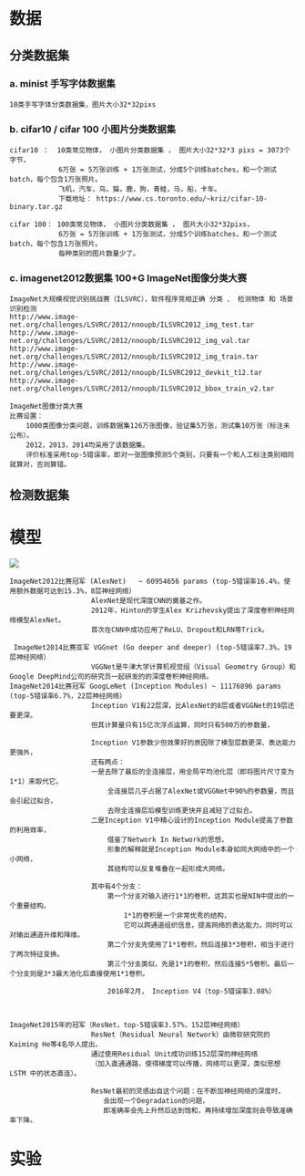 # 数据
## 分类数据集
### a. minist 手写字体数据集
    10类手写字体分类数据集，图片大小32*32pixs
### b. cifar10 / cifar 100  小图片分类数据集 
    cifar10 ：  10类常见物体， 小图片分类数据集 ， 图片大小32*32*3 pixs = 3073个字节，
                6万张 = 5万张训练 + 1万张测试，分成5个训练batches，和一个测试batch，每个包含1万张照片。
                飞机，汽车，鸟，猫，鹿，狗，青蛙，马，船，卡车。
                下载地址： https://www.cs.toronto.edu/~kriz/cifar-10-binary.tar.gz
                
    cifar 100： 100类常见物体， 小图片分类数据集 ， 图片大小32*32pixs，
                6万张 = 5万张训练 + 1万张测试，分成5个训练batches，和一个测试batch，每个包含1万张照片。
                每种类别的图片数量少了。

### c. imagenet2012数据集 100+G ImageNet图像分类大赛
    ImageNet大规模视觉识别挑战赛（ILSVRC），软件程序竞相正确 分类 、 检测物体 和 场景识别检测
    http://www.image-net.org/challenges/LSVRC/2012/nnoupb/ILSVRC2012_img_test.tar
    http://www.image-net.org/challenges/LSVRC/2012/nnoupb/ILSVRC2012_img_val.tar
    http://www.image-net.org/challenges/LSVRC/2012/nnoupb/ILSVRC2012_img_train.tar
    http://www.image-net.org/challenges/LSVRC/2012/nnoupb/ILSVRC2012_devkit_t12.tar
    http://www.image-net.org/challenges/LSVRC/2012/nnoupb/ILSVRC2012_bbox_train_v2.tar
    
    ImageNet图像分类大赛
    比赛设置：
        1000类图像分类问题，训练数据集126万张图像，验证集5万张，测试集10万张（标注未公布）。
        2012，2013，2014均采用了该数据集。
        评价标准采用top-5错误率，即对一张图像预测5个类别，只要有一个和人工标注类别相同就算对，否则算错。
        
        

## 检测数据集



# 模型

![](https://img-blog.csdn.net/20180322140623808)


    ImageNet2012比赛冠军 (AlexNet)   ~ 60954656 params (top-5错误率16.4%，使用额外数据可达到15.3%，8层神经网络）
                        AlexNet是现代深度CNN的奠基之作。
                        2012年，Hinton的学生Alex Krizhevsky提出了深度卷积神经网络模型AlexNet。
                        首次在CNN中成功应用了ReLU、Dropout和LRN等Trick。

     ImageNet2014比赛亚军 VGGnet (Go deeper and deeper) (top-5错误率7.3%，19层神经网络）
                        VGGNet是牛津大学计算机视觉组（Visual Geometry Group）和Google DeepMind公司的研究员一起研发的的深度卷积神经网络。                   
    ImageNet2014比赛冠军 GoogLeNet (Inception Modules) ~ 11176896 params (top-5错误率6.7%，22层神经网络）
                        Inception V1有22层深，比AlexNet的8层或者VGGNet的19层还要更深。
                        但其计算量只有15亿次浮点运算，同时只有500万的参数量，

                        Inception V1参数少但效果好的原因除了模型层数更深、表达能力更强外，
                        还有两点：
                        一是去除了最后的全连接层，用全局平均池化层（即将图片尺寸变为1*1）来取代它。
                            全连接层几乎占据了AlexNet或VGGNet中90%的参数量，而且会引起过拟合，
                            去除全连接层后模型训练更快并且减轻了过拟合。
                        二是Inception V1中精心设计的Inception Module提高了参数的利用效率，
                            借鉴了Network In Network的思想，
                            形象的解释就是Inception Module本身如同大网络中的一个小网络，
                            其结构可以反复堆叠在一起形成大网络。

                        其中有4个分支：
                            第一个分支对输入进行1*1的卷积，这其实也是NIN中提出的一个重要结构。
                                1*1的卷积是一个非常优秀的结构，
                                它可以跨通道组织信息，提高网络的表达能力，同时可以对输出通道升维和降维。
                            第二个分支先使用了1*1卷积，然后连接3*3卷积，相当于进行了两次特征变换。
                            第三个分支类似，先是1*1的卷积，然后连接5*5卷积。最后一个分支则是3*3最大池化后直接使用1*1卷积。

                            2016年2月， Inception V4（top-5错误率3.08%）



    ImageNet2015年的冠军（ResNet，top-5错误率3.57%，152层神经网络）
                        ResNet（Residual Neural Network）由微软研究院的Kaiming He等4名华人提出，
                        通过使用Residual Unit成功训练152层深的神经网络
                        （加入直通通路，使得梯度可以传播，网络可以更深，类似思想LSTM 中的状态直连）。

                        ResNet最初的灵感出自这个问题：在不断加神经网络的深度时，
                           会出现一个Degradation的问题，
                           即准确率会先上升然后达到饱和，再持续增加深度则会导致准确率下降。





# 实验
